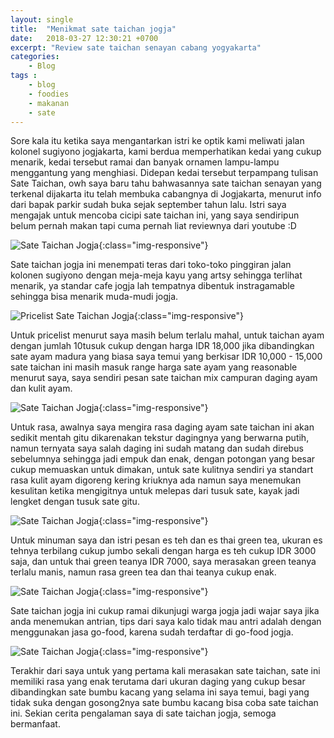 ```yaml
---
layout: single
title:  "Menikmat sate taichan jogja"
date:   2018-03-27 12:30:21 +0700
excerpt: "Review sate taichan senayan cabang yogyakarta"
categories: 
    - Blog
tags : 
    - blog
    - foodies
    - makanan
    - sate
---
```


Sore kala itu ketika saya mengantarkan istri ke optik kami meliwati jalan kolonel sugiyono jogjakarta, kami berdua memperhatikan kedai yang cukup menarik, kedai tersebut ramai dan banyak ornamen lampu-lampu menggantung yang menghiasi. Didepan kedai tersebut terpampang tulisan Sate Taichan, owh saya baru tahu bahwasannya sate taichan senayan yang terkenal dijakarta itu telah membuka cabangnya di Jogjakarta, menurut info dari bapak parkir sudah buka sejak september tahun lalu. Istri saya mengajak untuk mencoba cicipi sate taichan ini, yang saya sendiripun belum pernah makan tapi cuma pernah liat reviewnya dari youtube :D

![Sate Taichan Jogja](/assets/images/sate_taichan_jogja_3.jpg){:class="img-responsive"}

Sate taichan jogja ini menempati teras dari toko-toko pinggiran jalan kolonen sugiyono dengan meja-meja kayu yang artsy sehingga terlihat menarik, ya standar cafe jogja lah tempatnya dibentuk instragamable sehingga bisa menarik muda-mudi jogja.

![Pricelist Sate Taichan Jogja](/assets/images/sate_taichan_jogja_pricelist.jpg){:class="img-responsive"}

Untuk pricelist menurut saya masih belum terlalu mahal, untuk taichan ayam dengan jumlah 10tusuk cukup dengan harga IDR 18,000 jika dibandingkan sate ayam madura yang biasa saya temui yang berkisar IDR 10,000 - 15,000 sate taichan ini masih masuk range harga sate ayam yang reasonable menurut saya, saya sendiri pesan sate taichan mix campuran daging ayam dan kulit ayam.

![Sate Taichan Jogja](/assets/images/sate_taichan_jogja_kulit.jpg){:class="img-responsive"}

Untuk rasa, awalnya saya mengira rasa daging ayam sate taichan ini akan sedikit mentah gitu dikarenakan tekstur dagingnya yang berwarna putih, namun ternyata saya salah daging ini sudah matang dan sudah direbus sebelumnya sehingga jadi empuk dan enak, dengan potongan yang besar cukup memuaskan untuk dimakan, untuk sate kulitnya sendiri ya standart rasa kulit ayam digoreng kering kriuknya ada namun saya menemukan kesulitan ketika mengigitnya untuk melepas dari tusuk sate, kayak jadi lengket dengan tusuk sate gitu.

![Sate Taichan Jogja](/assets/images/sate_taichan_jogja_green_thai_tea.jpg){:class="img-responsive"}

Untuk minuman saya dan istri pesan es teh dan es thai green tea, ukuran es tehnya terbilang cukup jumbo sekali dengan harga es teh cukup IDR 3000 saja, dan untuk thai green teanya IDR 7000, saya merasakan green teanya terlalu manis, namun rasa green tea dan thai teanya cukup enak.

![Sate Taichan Jogja](/assets/images/sate_taichan_jogja_1.jpg){:class="img-responsive"}

Sate taichan jogja ini cukup ramai dikunjugi warga jogja jadi wajar saya jika anda menemukan antrian, tips dari saya kalo tidak mau antri adalah dengan menggunakan jasa go-food, karena sudah terdaftar di go-food jogja.

![Sate Taichan Jogja](/assets/images/sate_taichan_jogja_2.jpg){:class="img-responsive"}


Terakhir dari saya untuk yang pertama kali merasakan sate taichan, sate ini memiliki rasa yang enak terutama dari ukuran daging yang cukup besar dibandingkan sate bumbu kacang yang selama ini saya temui, bagi yang tidak suka dengan gosong2nya sate bumbu kacang bisa coba sate taichan ini.
Sekian cerita pengalaman saya di sate taichan jogja, semoga bermanfaat.